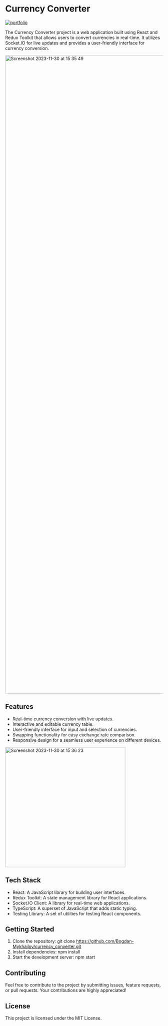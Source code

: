 <h1>Currency Converter</h1>

<a href='https://currency-converter-git-dev-bogdan-mykhailov.vercel.app/' rel='nofollow'>
<img src="https://img.shields.io/badge/Currency_Converter_💵-4e93e6?style=for-the-badge&logo=Portfolio&logoColor=black" alt="portfolio">
</a>

<p></p>

<p>The Currency Converter project is a web application built using React and Redux Toolkit that allows users to convert currencies in real-time. It utilizes Socket.IO for live updates and provides a user-friendly interface for currency conversion.</p>
<img width="2042" alt="Screenshot 2023-11-30 at 15 35 49" src="https://github.com/Bogdan-Mykhailov/currency_converter/assets/91826635/1bc7bca4-7e74-4e7c-a802-3df3d40c8437">

<h2>Features</h2>

- Real-time currency conversion with live updates.
- Interactive and editable currency table.
- User-friendly interface for input and selection of currencies.
- Swapping functionality for easy exchange rate comparison.
- Responsive design for a seamless user experience on different devices.
<img width="384" alt="Screenshot 2023-11-30 at 15 36 23" src="https://github.com/Bogdan-Mykhailov/currency_converter/assets/91826635/59e16db1-f096-41d2-a976-bb6c0c65eb43">

<h2>Tech Stack</h2>

- React: A JavaScript library for building user interfaces.
- Redux Toolkit: A state management library for React applications.
- Socket.IO Client: A library for real-time web applications.
- TypeScript: A superset of JavaScript that adds static typing.
- Testing Library: A set of utilities for testing React components.

<h2>Getting Started</h2>

1. Clone the repository: git clone https://github.com/Bogdan-Mykhailov/currency_converter.git
2. Install dependencies: npm install
3. Start the development server: npm start

<h2>Contributing</h2>

<p>Feel free to contribute to the project by submitting issues, feature requests, or pull requests. Your contributions are highly appreciated!</p>

<h2>License</h2>

This project is licensed under the MIT License.
